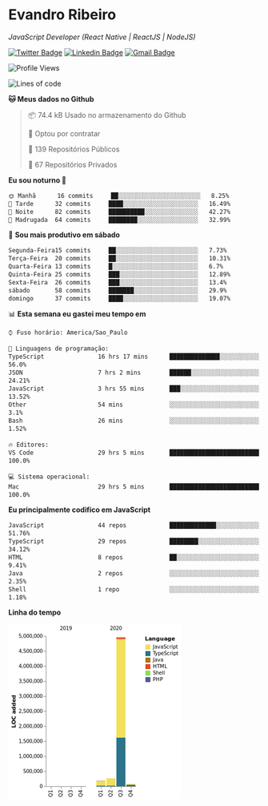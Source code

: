# Evandro **Ribeiro**

*JavaScript Developer (React Native | ReactJS | NodeJS)*

[![Twitter Badge](https://img.shields.io/badge/-@ribeiroevandro-201B2D?style=flat-square&labelColor=201B2D&logo=twitter&logoColor=white&link=https://twitter.com/ribeiroevandro)](https://twitter.com/ribeiroevandro) 
[![Linkedin Badge](https://img.shields.io/badge/-Evandro%20Ribeiro-201B2D?style=flat-square&logo=Linkedin&logoColor=white&link=https://www.linkedin.com/in/ribeiroevandro)](https://www.linkedin.com/in/ribeiroevandro) 
[![Gmail Badge](https://img.shields.io/badge/-oi@ribeiroevandro.com.br-201B2D?style=flat-square&logo=Gmail&logoColor=white&link=mailto:oi@ribeiroevandro.com.br)](mailto:oi@ribeiroevandro.com.br)


<!--START_SECTION:waka-->
![Profile Views](http://img.shields.io/badge/Visualizac%C3%B5es%20do%20perfil-7-blue)

![Lines of code](https://img.shields.io/badge/Desde%20o%20Hello%20World%20eu%20escrevi-11.7%20million%20linhas%20de%20c%C3%B3digo-blue)

**🐱 Meus dados no Github** 

> 📦 74.4 kB Usado no armazenamento do Github 
 > 
> 💼 Optou por contratar
 > 
> 📜 139 Repositórios Públicos
 > 
> 🔑 67 Repositórios Privados 

**Eu sou noturno 🦉** 

```text
🌞 Manhã      16 commits     ██░░░░░░░░░░░░░░░░░░░░░░░   8.25% 
🌆 Tarde      32 commits     ████░░░░░░░░░░░░░░░░░░░░░   16.49% 
🌃 Noite      82 commits     ██████████░░░░░░░░░░░░░░░   42.27% 
🌙 Madrugada  64 commits     ████████░░░░░░░░░░░░░░░░░   32.99%

```
📅 **Sou mais produtivo em sábado** 

```text
Segunda-Feira15 commits     ██░░░░░░░░░░░░░░░░░░░░░░░   7.73% 
Terça-Feira  20 commits     ██░░░░░░░░░░░░░░░░░░░░░░░   10.31% 
Quarta-Feira 13 commits     █░░░░░░░░░░░░░░░░░░░░░░░░   6.7% 
Quinta-Feira 25 commits     ███░░░░░░░░░░░░░░░░░░░░░░   12.89% 
Sexta-Feira  26 commits     ███░░░░░░░░░░░░░░░░░░░░░░   13.4% 
sábado       58 commits     ███████░░░░░░░░░░░░░░░░░░   29.9% 
domingo      37 commits     ████░░░░░░░░░░░░░░░░░░░░░   19.07%

```


📊 **Esta semana eu gastei meu tempo em** 

```text
⌚︎ Fuso horário: America/Sao_Paulo

💬 Linguagens de programação: 
TypeScript               16 hrs 17 mins      ██████████████░░░░░░░░░░░   56.0% 
JSON                     7 hrs 2 mins        ██████░░░░░░░░░░░░░░░░░░░   24.21% 
JavaScript               3 hrs 55 mins       ███░░░░░░░░░░░░░░░░░░░░░░   13.52% 
Other                    54 mins             ░░░░░░░░░░░░░░░░░░░░░░░░░   3.1% 
Bash                     26 mins             ░░░░░░░░░░░░░░░░░░░░░░░░░   1.52%

🔥 Editores: 
VS Code                  29 hrs 5 mins       █████████████████████████   100.0%

💻 Sistema operacional: 
Mac                      29 hrs 5 mins       █████████████████████████   100.0%

```

**Eu principalmente codifico em JavaScript** 

```text
JavaScript               44 repos            █████████████░░░░░░░░░░░░   51.76% 
TypeScript               29 repos            ████████░░░░░░░░░░░░░░░░░   34.12% 
HTML                     8 repos             ██░░░░░░░░░░░░░░░░░░░░░░░   9.41% 
Java                     2 repos             ░░░░░░░░░░░░░░░░░░░░░░░░░   2.35% 
Shell                    1 repo              ░░░░░░░░░░░░░░░░░░░░░░░░░   1.18%

```


**Linha do tempo**

![Chart not found](https://raw.githubusercontent.com/ribeiroevandro/ribeiroevandro/master/charts/bar_graph.png) 


<!--END_SECTION:waka-->
